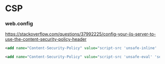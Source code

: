 # CSP


### web.config

https://stackoverflow.com/questions/37992225/config-your-iis-server-to-use-the-content-security-policy-header

```xml
<add name="Content-Security-Policy" value="script-src 'unsafe-inline' 'unsafe-eval' 'self' https: ;object-src 'self';base-uri 'none';report-uri https://xxxxx.xxx.com;" />

<add name="Content-Security-Policy" value="script-src 'unsafe-eval' 'self' https: ; script-src-elem 'unsafe-inline' 'self' https://code.jquery.com https://www.googletagmanager.com https://www.google-analytics.com ;object-src 'self';base-uri 'none';report-uri https://xxxxx.xxx.com;" />
```